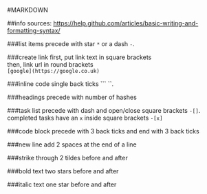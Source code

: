 #MARKDOWN

##info sources:
https://help.github.com/articles/basic-writing-and-formatting-syntax/

###list items
precede with star `*` or a dash `-`.

###create link
first, put link text in square brackets   
then, link url in round brackets  
`[google](https://google.co.uk)`

###inline code
single back ticks ``` ``.

###headings
precede with number of hashes

###task list
precede with dash and open/close square brackets `-[]`. completed tasks have an `x` inside square brackets `-[x]`

###code block
precede with 3 back ticks and end with 3 back ticks

###new line
add 2 spaces at the end of a line

###strike through
2 tildes before and after

###bold text
two stars before and after

###italic text
one star before and after
